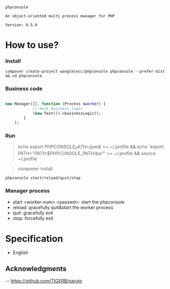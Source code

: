 ```

phpconsole
			
An object-oriented multi process manager for PHP

Version: 0.5.0

```



# How to use?

### Install

```
composer create-project wanglelecc/phpconsole phpconsole --prefer-dist && cd phpconsole
```

### Business code

```php

new Manager([], function (Process $worker) {
			// mock business logic
			(new Test())->businessLogic();
		}
	);
```

### Run

> echo export $PHPCONSOLE_PATH=$(pwd) >> ~/.profile && echo 'export PATH="$PATH:$$PHPCONSOLE_PATH/bin"' >> ~/.profile && source ~/.profile

> composer install

```
phpconsole start/reload/quit/stop
```

### Manager process

- start \<worker-num\> \<passwd\>: start the phpconsole
- reload: gracefully quit&start the worker process
- quit: gracefully exit
- stop: forcefully exit

# Specification

- English

## Acknowledgments
-- https://github.com/TIGERB/naruto